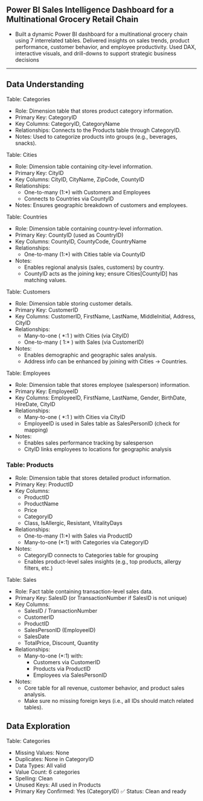 ## **Power BI Sales Intelligence Dashboard for a Multinational Grocery Retail Chain**
- Built a dynamic Power BI dashboard for a multinational grocery chain using 7 interrelated tables. Delivered insights on sales trends, product performance, customer    behavior, and employee productivity. Used DAX, interactive visuals, and drill-downs to support strategic business decisions

---

## Data Understanding

Table: Categories
- Role: Dimension table that stores product category information.
- Primary Key: CategoryID
- Key Columns: CategoryID, CategoryName
- Relationships: Connects to the Products table through CategoryID.
- Notes: Used to categorize products into groups (e.g., beverages, snacks).

Table: Cities
- Role: Dimension table containing city-level information.
- Primary Key: CityID
- Key Columns: CityID, CityName, ZipCode, CountyID
- Relationships:
   - One-to-many (1:*) with Customers and Employees
   - Connects to Countries via CountyID
- Notes: Ensures geographic breakdown of customers and employees.

Table: Countries
- Role: Dimension table containing country-level information.
- Primary Key: CountyID (used as CountryID)
- Key Columns: CountyID, CountyCode, CountryName
- Relationships:
   - One-to-many (1:*) with Cities table via CountyID
- Notes:
   - Enables regional analysis (sales, customers) by country.
   - CountyID acts as the joining key; ensure Cities[CountyID] has matching values.

Table: Customers
- Role: Dimension table storing customer details.
- Primary Key: CustomerID
- Key Columns: CustomerID, FirstName, LastName, MiddleInitial, Address, CityID
- Relationships:
   - Many-to-one ( *:1 ) with Cities (via CityID)
   - One-to-many ( 1:* ) with Sales (via CustomerID)
- Notes:
   - Enables demographic and geographic sales analysis.
   - Address info can be enhanced by joining with Cities → Countries.

Table: Employees
- Role: Dimension table that stores employee (salesperson) information.
- Primary Key: EmployeeID
- Key Columns: EmployeeID, FirstName, LastName, Gender, BirthDate, HireDate, CityID
- Relationships:
   - Many-to-one ( *:1 ) with Cities via CityID
   - EmployeeID is used in Sales table as SalesPersonID (check for mapping)
- Notes:
   - Enables sales performance tracking by salesperson
   - CityID links employees to locations for geographic analysis

### Table: Products
- Role: Dimension table that stores detailed product information.
- Primary Key: ProductID
- Key Columns:
   - ProductID
   - ProductName
   - Price
   - CategoryID
   - Class, IsAllergic, Resistant, VitalityDays
- Relationships:
   - One-to-many (1:*) with Sales via ProductID
   - Many-to-one (*:1) with Categories via CategoryID
- Notes:
   - CategoryID connects to Categories table for grouping
   - Enables product-level sales insights (e.g., top products, allergy filters, etc.)

Table: Sales
- Role: Fact table containing transaction-level sales data.
- Primary Key: SalesID (or TransactionNumber if SalesID is not unique)
- Key Columns:
   - SalesID / TransactionNumber
   - CustomerID
   - ProductID
   - SalesPersonID (EmployeeID)
   - SalesDate
   - TotalPrice, Discount, Quantity
- Relationships:
   - Many-to-one (*:1) with:
     - Customers via CustomerID
     - Products via ProductID
     - Employees via SalesPersonID
- Notes:
   - Core table for all revenue, customer behavior, and product sales analysis.
   - Make sure no missing foreign keys (i.e., all IDs should match related tables).

## Data Exploration 

Table: Categories
- Missing Values: None
- Duplicates: None in CategoryID
- Data Types: All valid
- Value Count: 6 categories
- Spelling: Clean
- Unused Keys: All used in Products
- Primary Key Confirmed: Yes (CategoryID)
✅ Status: Clean and ready











